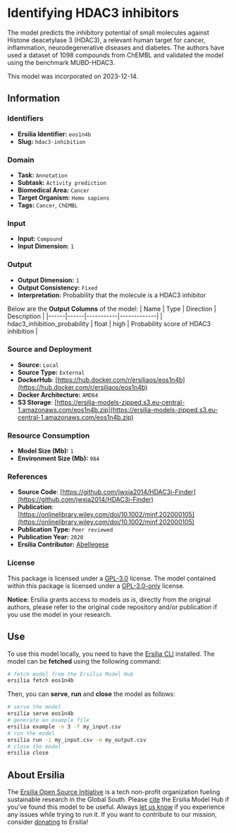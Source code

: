 # Identifying HDAC3 inhibitors

The model predicts the inhibitory potential of small molecules against Histone deacetylase 3 (HDAC3), a relevant human target for cancer, inflammation, neurodegenerative diseases and diabetes. The authors have used a dataset of 1098 compounds from ChEMBL and validated the model using the benchmark MUBD-HDAC3.

This model was incorporated on 2023-12-14.

## Information
### Identifiers
- **Ersilia Identifier:** `eos1n4b`
- **Slug:** `hdac3-inhibition`

### Domain
- **Task:** `Annotation`
- **Subtask:** `Activity prediction`
- **Biomedical Area:** `Cancer`
- **Target Organism:** `Homo sapiens`
- **Tags:** `Cancer`, `ChEMBL`

### Input
- **Input:** `Compound`
- **Input Dimension:** `1`

### Output
- **Output Dimension:** `1`
- **Output Consistency:** `Fixed`
- **Interpretation:** Probability that the molecule is a HDAC3 inhibitor

Below are the **Output Columns** of the model:
| Name | Type | Direction | Description |
|------|------|-----------|-------------|
| hdac3_inhibition_probability | float | high | Probability score of HDAC3 inhibition |


### Source and Deployment
- **Source:** `Local`
- **Source Type:** `External`
- **DockerHub**: [https://hub.docker.com/r/ersiliaos/eos1n4b](https://hub.docker.com/r/ersiliaos/eos1n4b)
- **Docker Architecture:** `AMD64`
- **S3 Storage**: [https://ersilia-models-zipped.s3.eu-central-1.amazonaws.com/eos1n4b.zip](https://ersilia-models-zipped.s3.eu-central-1.amazonaws.com/eos1n4b.zip)

### Resource Consumption
- **Model Size (Mb):** `1`
- **Environment Size (Mb):** `984`


### References
- **Source Code**: [https://github.com/jwxia2014/HDAC3i-Finder](https://github.com/jwxia2014/HDAC3i-Finder)
- **Publication**: [https://onlinelibrary.wiley.com/doi/10.1002/minf.202000105](https://onlinelibrary.wiley.com/doi/10.1002/minf.202000105)
- **Publication Type:** `Peer reviewed`
- **Publication Year:** `2020`
- **Ersilia Contributor:** [Abellegese](https://github.com/Abellegese)

### License
This package is licensed under a [GPL-3.0](https://github.com/ersilia-os/ersilia/blob/master/LICENSE) license. The model contained within this package is licensed under a [GPL-3.0-only](LICENSE) license.

**Notice**: Ersilia grants access to models _as is_, directly from the original authors, please refer to the original code repository and/or publication if you use the model in your research.


## Use
To use this model locally, you need to have the [Ersilia CLI](https://github.com/ersilia-os/ersilia) installed.
The model can be **fetched** using the following command:
```bash
# fetch model from the Ersilia Model Hub
ersilia fetch eos1n4b
```
Then, you can **serve**, **run** and **close** the model as follows:
```bash
# serve the model
ersilia serve eos1n4b
# generate an example file
ersilia example -n 3 -f my_input.csv
# run the model
ersilia run -i my_input.csv -o my_output.csv
# close the model
ersilia close
```

## About Ersilia
The [Ersilia Open Source Initiative](https://ersilia.io) is a tech non-profit organization fueling sustainable research in the Global South.
Please [cite](https://github.com/ersilia-os/ersilia/blob/master/CITATION.cff) the Ersilia Model Hub if you've found this model to be useful. Always [let us know](https://github.com/ersilia-os/ersilia/issues) if you experience any issues while trying to run it.
If you want to contribute to our mission, consider [donating](https://www.ersilia.io/donate) to Ersilia!
